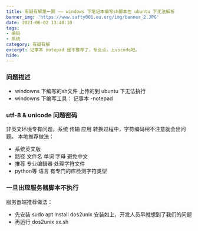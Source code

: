 ```yaml
---
title: 有疑有解第一期 —— windows 下笔记本编写sh脚本在 ubuntu 下无法解析
banner_img: 'https://www.safty001.eu.org/img/banner_2.JPG'
date: 2021-06-02 13:48:10
tags: 
- 编码 
- 系统
category: 有疑有解
excerpt: 记事本 notepad 是不推荐了，专业点，上vscode吧。
hide:
---
```

### 问题描述
- windowns 下编写的sh文件 上传的到 ubuntu 下无法执行
- windowns 下编写工具： 记事本 -notepad
### utf-8 & unicode 问题密码
非英文环境专有问题，系统 传输 应用 转换过程中，字符编码稍不注意就会出问题。
本地推荐做法：
- 系统英文版
- 路径 文件名 单词 字母 避免中文
- 推荐 专业编辑器 处理字符文件
- python等 语言 有专门的库检测字符类型
### 一旦出现服务器脚本不执行 
服务器端推荐做法：
- 先安装 sudo apt install dos2unix
安装如上，开发人员早就想到了我们的问题
- 再运行 dos2unix xx.sh